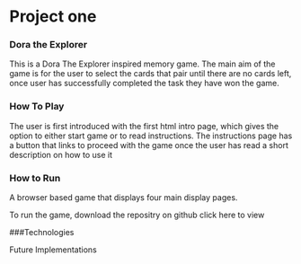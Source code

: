 # Project one
### Dora the Explorer

This is a Dora The Explorer inspired memory game. The main aim of the game is for the user to select the cards that pair until there are no cards left, once user has successfully completed the task they have won the game.  

### How To Play
The user is first introduced with the first html intro page,  which gives the option to either start game or to read instructions. The instructions page has a button that links to proceed with the game once the user has read a short description on how to use it 

### How to Run 
A browser based game that displays four main display pages. 

To run the game, download the repositry on github
click here to view

###Technologies




Future Implementations 

